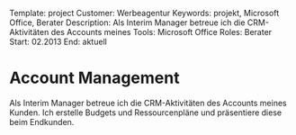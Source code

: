 Template: project
Customer: Werbeagentur
Keywords: projekt, Microsoft Office, Berater
Description: Als Interim Manager betreue ich die CRM-Aktivitäten des Accounts meines
Tools: Microsoft Office
Roles: Berater
Start: 02.2013
End: aktuell

# Account Management

Als Interim Manager betreue ich die CRM-Aktivitäten des Accounts meines Kunden. Ich erstelle Budgets und Ressourcenpläne und präsentiere diese beim Endkunden.

